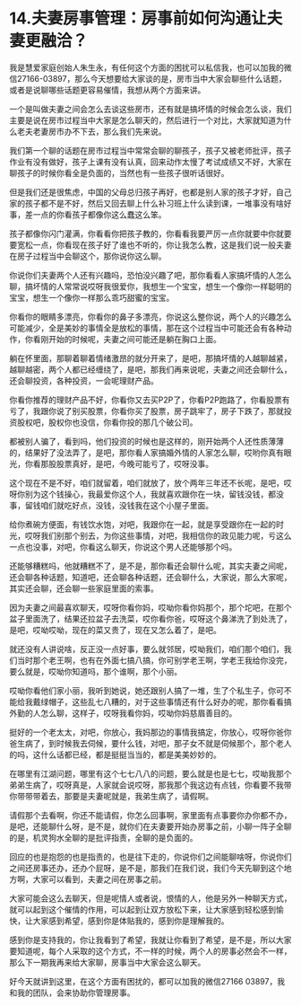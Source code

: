 # 14.夫妻房事管理：房事前如何沟通让夫妻更融洽？

我是慧爱家庭创始人朱生永，有任何这个方面的困扰可以私信我，也可以加我的微信27166-03897，那么今天想要给大家谈的是，房市当中大家会聊些什么话题，或者是说聊哪些话题更容易催情，我想从两个方面来讲。

一个是叫做夫妻之间会怎么去谈这些房市，还有就是搞坏情的时候会怎么谈，我们主要是说在房市过程当中大家是怎么聊天的，然后进行一个对比，大家就知道为什么老夫老妻房市办不下去，那么我们先来说。

我们第一个聊的话题在房市过程当中常常会聊的聊孩子，孩子又被老师批评，孩子作业有没有做好，孩子上课有没有认真，回来动作太慢了考试成绩又不好，大家在聊孩子的时候你看全是负面的，当然也有一些孩子很听话很好。

但是我们还是很焦虑，中国的父母总归孩子再好，也都是别人家的孩子才好，自己家的孩子都不是不好，然后又回去聊上什么补习班上什么读到课，一堆事没有啥好事，差一点的你看孩子都像你这么蠢这么笨。

孩子都像你闪门灌满，你看看你把孩子教的，你看看我要严厉一点你就要中你就要要宽松一点，你看现在孩子好了谁也不听的，你让我怎么教，这是我们说一般夫妻在房子过程当中会聊这个，那你说你这么聊。

你说你们夫妻两个人还有兴趣吗，恐怕没兴趣了吧，那你看看人家搞坏情的人怎么聊，搞坏情的人常常说哎呀我很爱你，我想生一个宝宝，想生一个像你一样聪明的宝宝，想生一个像你一样那么乖巧甜蜜的宝宝。

你看你的眼睛多漂亮，你看你的鼻子多漂亮，你说这么整你说，两个人的兴趣怎么可能减少，全是美妙的事情全是放松的事情，那在这个过程当中可能还会有各种动作，你看刚开始的时候呢，夫妻之间可能还是躺在胸口上面。

躺在怀里面，那聊着聊着情绪激昂的就分开来了，是吧，那搞坏情的人越聊越紧，越聊越密，两个人都已经缠绕了，是吧，那我们再来说呢，夫妻之间还会聊什么，还会聊投资，各种投资，一会呢理财产品。

你看你推荐的理财产品不好，你看你又去买P2P了，你看P2P跑路了，你看股票有亏了，我跟你说了别买股票，你看你买了股票，房子跳牢了，房子下跌了，那就投资股权吧，股权你也没信，你看你投的那几个破公司。

都被别人骗了，看到吗，他们投资的时候也是这样的，刚开始两个人还性质薄薄的，结果好了没法弄了，是吧，那你看人家搞婚外情的人家怎么聊，哎哟你真有眼光，你看那股股票真好，是吧，今晚可能亏了，哎呀没事。

这个现在不是不好，咱们就留着，咱们就放了，放个两年三年还不长呢，是吧，哎呀你别为这个钱操心，我最爱你这个人，我就喜欢跟你在一块，留钱没钱，都没事，留钱咱们就吃好点，没钱，没钱我在这个小屋子里面。

给你煮碗方便面，有钱饮水饱，对吧，我跟你在一起，就是享受跟你在一起的时光，哎呀我们别那个别去，为你这些事情，对吧，我相信你的政见能力呢，亏这么一点也没事，对吧，你看这么聊天，你说这个男人还能够那个吗。

还能够糟糕吗，他就糟糕不了，是不是，那你看还会聊什么呢，其实夫妻之间呢，还会聊各种话题，知道吧，还会聊各种话题，还会聊什么，大家说，那么大家呢，其实还会聊，还会聊一些家庭里面的索事。

因为夫妻之间最喜欢聊天，哎呀你看你妈，哎呦你看你妈那个，那个坨吧，在那个盆子里面洗了，结果还拉盆子去洗菜，哎你看你爸，哎呀这个鼻涕洗了到处洗了，是吧，哎呦哎呦，现在的菜又贵了，现在又怎么着了，是吧。

就还没有人讲说啥，反正没一点好事，要么就邻居，哎呦我们，咱们那个咱们，我们当时那个老王啊，也有在外面七搞八搞，你可别学老王啊，学老王我给你没完，要么就是，哎呦你知道吗，那个谁啊，那个小丽。

哎呦你看他们家小丽，我听到她说，她还跟别人搞了一堆，生了个私生子，你可不能给我戴绿帽子，这些乱七八糟的，对于这些事情还有什么好办的呢，那你看看搞外勤的人怎么聊，这样子，哎呀我看你妈，哎呦你妈慈眉善目的。

挺好的一个老太太，对吧，你放心，我妈那边的事情我搞定，你放心，哎呀你爸你爸生病了，到时候我去伺候，要什么钱，对吧，那子女不就是伺候那个，那个老人的吗，这什么话都已经，都是挺挺当当的，都是美美妙妙的。

在哪里有江湖问题，哪里有这个七七八八的问题，要么就是也是七七，哎呦我那个弟弟生病了，哎呀真是，人家就会说哎呀，那我那个我这边有点钱，你看要不我带你带带带着去，那要是夫妻呢就是，我弟生病了，请假啊。

请假那个去看啊，你还不能请假，你怎么回事啊，家里面有点事要你办你都不办，是吧，还能聊什么呀，是不是，就你们在夫妻要开始办房事之前，小聊一阵子全聊的是，机灵狗水全聊的是批评指责，全聊的是负面的。

回应的也是抱怨的也是指责的，也是往下走的，你说你们之间能聊啥呀，你说你们之间还房事还办，还办个屁呀，是不是，那我们在我们说，我们今天先聊到这个地方啊，大家可以看到，夫妻之间在房事之前。

大家可能会这么去聊天，但是呢情人或者说，恨情的人，他是另外一种聊天方式，就可以起到这个催情的作用，可以起到让双方放松下来，让大家感到轻松感到愉快，让大家感到希望，感到你是体贴我的，感到你是理解我的。

感到你是支持我的，你让我看到了希望，我就让你看到了希望，是不是，所以大家要知道呢，每个人采取的这个方式，不一样的时候，两个人的房事必然会不一样，那么下一期我再来给大家聊，房事当中大家会这么聊天。

好今天就讲到这里，在这个方面有困扰的，都可以加我的微信27166 03897，我和我的团队，会来协助你管理房事。